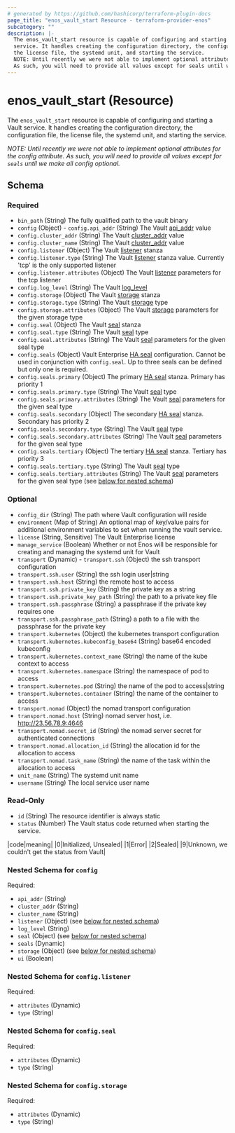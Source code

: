```yaml
---
# generated by https://github.com/hashicorp/terraform-plugin-docs
page_title: "enos_vault_start Resource - terraform-provider-enos"
subcategory: ""
description: |-
  The enos_vault_start resource is capable of configuring and starting a Vault
  service. It handles creating the configuration directory, the configuration file,
  the license file, the systemd unit, and starting the service.
  NOTE: Until recently we were not able to implement optional attributes for the config attribute.
  As such, you will need to provide all values except for seals until we make all config optional.
---
```


# enos_vault_start (Resource)

The `enos_vault_start` resource is capable of configuring and starting a Vault
service. It handles creating the configuration directory, the configuration file,
the license file, the systemd unit, and starting the service.

*NOTE: Until recently we were not able to implement optional attributes for the config attribute.
As such, you will need to provide _all_ values except for `seals` until we make all config optional.*



<!-- schema generated by tfplugindocs -->
## Schema

### Required

- `bin_path` (String) The fully qualified path to the vault binary
- `config` (Object) - `config.api_addr` (String) The Vault [api_addr](https://developer.hashicorp.com/vault/docs/configuration#api_addr) value
- `config.cluster_addr` (String) The Vault [cluster_addr](https://developer.hashicorp.com/vault/docs/configuration#cluster_addr) value
- `config.cluster_name` (String) The Vault [cluster_addr](https://developer.hashicorp.com/vault/docs/configuration#cluster_addr) value
- `config.listener` (Object) The Vault [listener](https://developer.hashicorp.com/vault/docs/configuration/listener) stanza
- `config.listener.type` (String) The Vault [listener](https://developer.hashicorp.com/vault/docs/configuration/listener/tcp) stanza value. Currently 'tcp' is the only supported listener
- `config.listener.attributes` (Object) The Vault [listener](https://developer.hashicorp.com/vault/docs/configuration/listener/tcp#tcp-listener-parameters) parameters for the tcp listener
- `config.log_level` (String) The Vault [log_level](https://developer.hashicorp.com/vault/docs/configuration#log_level)
- `config.storage` (Object) The Vault [storage](https://developer.hashicorp.com/vault/docs/configuration/storage) stanza
- `config.storage.type` (String) The Vault [storage](https://developer.hashicorp.com/vault/docs/configuration/storage) type
- `config.storage.attributes` (Object) The Vault [storage](https://developer.hashicorp.com/vault/docs/configuration/storage) parameters for the given storage type
- `config.seal` (Object) The Vault [seal](https://developer.hashicorp.com/vault/docs/configuration/seal) stanza
- `config.seal.type` (String) The Vault [seal](https://developer.hashicorp.com/vault/docs/configuration/seal) type
- `config.seal.attributes` (String) The Vault [seal](https://developer.hashicorp.com/vault/docs/configuration/seal) parameters for the given seal type
- `config.seals` (Object) Vault Enterprise [HA seal](https://developer.hashicorp.com/vault/docs/configuration/seal/seal-ha) configuration. Cannot be used in conjunction with `config.seal`. Up to three seals can be defined but only one is required.
- `config.seals.primary` (Object) The primary [HA seal](https://developer.hashicorp.com/vault/docs/configuration/seal/seal-ha) stanza. Primary has priority 1
- `config.seals.primary.type` (String) The Vault [seal](https://developer.hashicorp.com/vault/docs/configuration/seal) type
- `config.seals.primary.attributes` (String) The Vault [seal](https://developer.hashicorp.com/vault/docs/configuration/seal) parameters for the given seal type
- `config.seals.secondary` (Object) The secondary [HA seal](https://developer.hashicorp.com/vault/docs/configuration/seal/seal-ha) stanza. Secondary has priority 2
- `config.seals.secondary.type` (String) The Vault [seal](https://developer.hashicorp.com/vault/docs/configuration/seal) type
- `config.seals.secondary.attributes` (String) The Vault [seal](https://developer.hashicorp.com/vault/docs/configuration/seal) parameters for the given seal type
- `config.seals.tertiary` (Object) The tertiary [HA seal](https://developer.hashicorp.com/vault/docs/configuration/seal/seal-ha) stanza. Tertiary has priority 3
- `config.seals.tertiary.type` (String) The Vault [seal](https://developer.hashicorp.com/vault/docs/configuration/seal) type
- `config.seals.tertiary.attributes` (String) The Vault [seal](https://developer.hashicorp.com/vault/docs/configuration/seal) parameters for the given seal type (see [below for nested schema](#nestedatt--config))

### Optional

- `config_dir` (String) The path where Vault configuration will reside
- `environment` (Map of String) An optional map of key/value pairs for additional environment variables to set when running the vault service.
- `license` (String, Sensitive) The Vault Enterprise license
- `manage_service` (Boolean) Whether or not Enos will be responsible for creating and managing the systemd unit for Vault
- `transport` (Dynamic) - `transport.ssh` (Object) the ssh transport configuration
- `transport.ssh.user` (String) the ssh login user|string
- `transport.ssh.host` (String) the remote host to access
- `transport.ssh.private_key` (String) the private key as a string
- `transport.ssh.private_key_path` (String) the path to a private key file
- `transport.ssh.passphrase` (String) a passphrase if the private key requires one
- `transport.ssh.passphrase_path` (String) a path to a file with the passphrase for the private key
- `transport.kubernetes` (Object) the kubernetes transport configuration
- `transport.kubernetes.kubeconfig_base64` (String) base64 encoded kubeconfig
- `transport.kubernetes.context_name` (String) the name of the kube context to access
- `transport.kubernetes.namespace` (String) the namespace of pod to access
- `transport.kubernetes.pod` (String) the name of the pod to access|string
- `transport.kubernetes.container` (String) the name of the container to access
- `transport.nomad` (Object) the nomad transport configuration
- `transport.nomad.host` (String) nomad server host, i.e. http://23.56.78.9:4646
- `transport.nomad.secret_id` (String) the nomad server secret for authenticated connections
- `transport.nomad.allocation_id` (String) the allocation id for the allocation to access
- `transport.nomad.task_name` (String) the name of the task within the allocation to access
- `unit_name` (String) The systemd unit name
- `username` (String) The local service user name

### Read-Only

- `id` (String) The resource identifier is always static
- `status` (Number) The Vault status code returned when starting the service.

|code|meaning|
|0|Initialized, Unsealed|
|1|Error|
|2|Sealed|
|9|Unknown, we couldn't get the status from Vault|

<a id="nestedatt--config"></a>
### Nested Schema for `config`

Required:

- `api_addr` (String)
- `cluster_addr` (String)
- `cluster_name` (String)
- `listener` (Object) (see [below for nested schema](#nestedobjatt--config--listener))
- `log_level` (String)
- `seal` (Object) (see [below for nested schema](#nestedobjatt--config--seal))
- `seals` (Dynamic)
- `storage` (Object) (see [below for nested schema](#nestedobjatt--config--storage))
- `ui` (Boolean)

<a id="nestedobjatt--config--listener"></a>
### Nested Schema for `config.listener`

Required:

- `attributes` (Dynamic)
- `type` (String)


<a id="nestedobjatt--config--seal"></a>
### Nested Schema for `config.seal`

Required:

- `attributes` (Dynamic)
- `type` (String)


<a id="nestedobjatt--config--storage"></a>
### Nested Schema for `config.storage`

Required:

- `attributes` (Dynamic)
- `type` (String)
